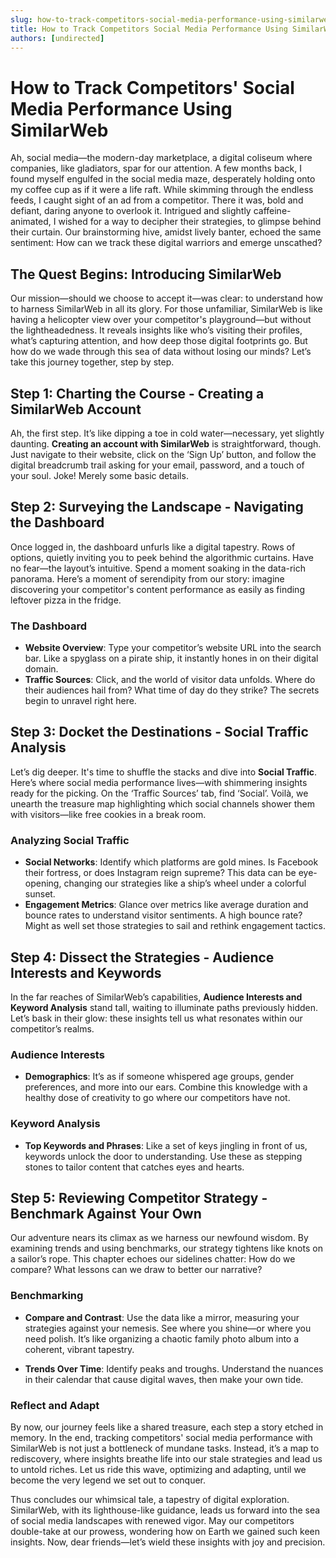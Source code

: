 ```yaml
---
slug: how-to-track-competitors-social-media-performance-using-similarweb
title: How to Track Competitors Social Media Performance Using SimilarWeb
authors: [undirected]
---
```



# How to Track Competitors' Social Media Performance Using SimilarWeb

Ah, social media—the modern-day marketplace, a digital coliseum where companies, like gladiators, spar for our attention. A few months back, I found myself engulfed in the social media maze, desperately holding onto my coffee cup as if it were a life raft. While skimming through the endless feeds, I caught sight of an ad from a competitor. There it was, bold and defiant, daring anyone to overlook it. Intrigued and slightly caffeine-animated, I wished for a way to decipher their strategies, to glimpse behind their curtain. Our brainstorming hive, amidst lively banter, echoed the same sentiment: How can we track these digital warriors and emerge unscathed?

## The Quest Begins: Introducing SimilarWeb

Our mission—should we choose to accept it—was clear: to understand how to harness SimilarWeb in all its glory. For those unfamiliar, SimilarWeb is like having a helicopter view over your competitor's playground—but without the lightheadedness. It reveals insights like who’s visiting their profiles, what’s capturing attention, and how deep those digital footprints go. But how do we wade through this sea of data without losing our minds? Let’s take this journey together, step by step.

## Step 1: Charting the Course - Creating a SimilarWeb Account

Ah, the first step. It’s like dipping a toe in cold water—necessary, yet slightly daunting. **Creating an account with SimilarWeb** is straightforward, though. Just navigate to their website, click on the ‘Sign Up’ button, and follow the digital breadcrumb trail asking for your email, password, and a touch of your soul. Joke! Merely some basic details.

## Step 2: Surveying the Landscape - Navigating the Dashboard

Once logged in, the dashboard unfurls like a digital tapestry. Rows of options, quietly inviting you to peek behind the algorithmic curtains. Have no fear—the layout’s intuitive. Spend a moment soaking in the data-rich panorama. Here’s a moment of serendipity from our story: imagine discovering your competitor's content performance as easily as finding leftover pizza in the fridge. 

### The Dashboard

- **Website Overview**: Type your competitor’s website URL into the search bar. Like a spyglass on a pirate ship, it instantly hones in on their digital domain.
- **Traffic Sources**: Click, and the world of visitor data unfolds. Where do their audiences hail from? What time of day do they strike? The secrets begin to unravel right here.

## Step 3: Docket the Destinations - Social Traffic Analysis

Let’s dig deeper. It's time to shuffle the stacks and dive into **Social Traffic**. Here’s where social media performance lives—with shimmering insights ready for the picking. On the ‘Traffic Sources’ tab, find ‘Social’. Voilà, we unearth the treasure map highlighting which social channels shower them with visitors—like free cookies in a break room.

### Analyzing Social Traffic

- **Social Networks**: Identify which platforms are gold mines. Is Facebook their fortress, or does Instagram reign supreme? This data can be eye-opening, changing our strategies like a ship’s wheel under a colorful sunset.
- **Engagement Metrics**: Glance over metrics like average duration and bounce rates to understand visitor sentiments. A high bounce rate? Might as well set those strategies to sail and rethink engagement tactics.

## Step 4: Dissect the Strategies - Audience Interests and Keywords

In the far reaches of SimilarWeb’s capabilities, **Audience Interests and Keyword Analysis** stand tall, waiting to illuminate paths previously hidden. Let’s bask in their glow: these insights tell us what resonates within our competitor’s realms.

### Audience Interests

- **Demographics**: It’s as if someone whispered age groups, gender preferences, and more into our ears. Combine this knowledge with a healthy dose of creativity to go where our competitors have not.
  
### Keyword Analysis

- **Top Keywords and Phrases**: Like a set of keys jingling in front of us, keywords unlock the door to understanding. Use these as stepping stones to tailor content that catches eyes and hearts.

## Step 5: Reviewing Competitor Strategy - Benchmark Against Your Own

Our adventure nears its climax as we harness our newfound wisdom. By examining trends and using benchmarks, our strategy tightens like knots on a sailor’s rope. This chapter echoes our sidelines chatter: How do we compare? What lessons can we draw to better our narrative?

### Benchmarking

- **Compare and Contrast**: Use the data like a mirror, measuring your strategies against your nemesis. See where you shine—or where you need polish. It’s like organizing a chaotic family photo album into a coherent, vibrant tapestry.
  
- **Trends Over Time**: Identify peaks and troughs. Understand the nuances in their calendar that cause digital waves, then make your own tide.

### Reflect and Adapt

By now, our journey feels like a shared treasure, each step a story etched in memory. In the end, tracking competitors' social media performance with SimilarWeb is not just a bottleneck of mundane tasks. Instead, it’s a map to rediscovery, where insights breathe life into our stale strategies and lead us to untold riches. Let us ride this wave, optimizing and adapting, until we become the very legend we set out to conquer. 

Thus concludes our whimsical tale, a tapestry of digital exploration. SimilarWeb, with its lighthouse-like guidance, leads us forward into the sea of social media landscapes with renewed vigor. May our competitors double-take at our prowess, wondering how on Earth we gained such keen insights. Now, dear friends—let’s wield these insights with joy and precision.
